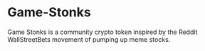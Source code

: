 # Game-Stonks
Game Stonks is a community crypto token inspired by the Reddit WallStreetBets movement of pumping up meme stocks.
